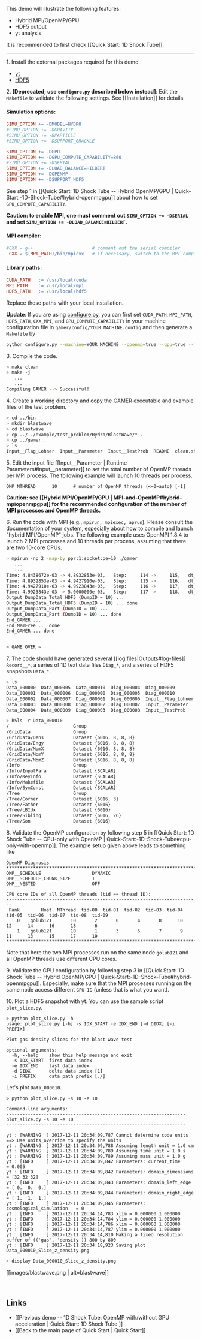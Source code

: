 This demo will illustrate the following features:
* Hybrid MPI/OpenMP/GPU
* HDF5 output
* yt analysis

It is recommended to first check [[Quick Start: 1D Shock Tube]].

***

1\. Install the external packages required for this demo.
* [yt](http://yt-project.org)
* [HDF5](https://support.hdfgroup.org/HDF5)

2\. **[Deprecated; use `configure.py` described below instead]**: Edit the `Makefile` to validate the following settings.
See [[Installation]] for details.

#### Simulation options:
``` makefile
SIMU_OPTION += -DMODEL=HYDRO
#SIMU_OPTION += -DGRAVITY
#SIMU_OPTION += -DPARTICLE
#SIMU_OPTION += -DSUPPORT_GRACKLE

SIMU_OPTION += -DGPU
SIMU_OPTION += -DGPU_COMPUTE_CAPABILITY=860
#SIMU_OPTION += -DSERIAL
SIMU_OPTION += -DLOAD_BALANCE=HILBERT
SIMU_OPTION += -DOPENMP
SIMU_OPTION += -DSUPPORT_HDF5
```
See step 1 in
[[Quick Start: 1D Shock Tube -- Hybrid OpenMP/GPU | Quick-Start:-1D-Shock-Tube#hybrid-openmpgpu]]
about how to set `GPU_COMPUTE_CAPABILITY`.

**Caution: to enable MPI, one must comment out `SIMU_OPTION += -DSERIAL` and set
`SIMU_OPTION += -DLOAD_BALANCE=HILBERT`.**

#### MPI compiler:
``` makefile
#CXX = g++                      # comment out the serial compiler
 CXX = $(MPI_PATH)/bin/mpicxx   # if necessary, switch to the MPI compiler recommended on your system
```

#### Library paths:
``` makefile
CUDA_PATH   := /usr/local/cuda
MPI_PATH    := /usr/local/mpi
HDF5_PATH   := /usr/local/hdf5
```
Replace these paths with your local installation.

**Update**: If you are using
[configure.py](https://github.com/gamer-project/gamer/wiki/Installation%3A-Configure.py),
you can first set `CUDA_PATH`, `MPI_PATH`, `HDF5_PATH`, `CXX_MPI`, and `GPU_COMPUTE_CAPABILITY`
in your machine configuration file in `gamer/config/YOUR_MACHINE.config`
and then generate a `Makefile` by
``` bash
python configure.py --machine=YOUR_MACHINE --openmp=true --gpu=true --mpi=true --hdf5=true
```

3\. Compile the code.
``` bash
> make clean
> make -j
   ...
   ...
Compiling GAMER --> Successful!
```

4\. Create a working directory and copy the GAMER executable and
example files of the test problem.
``` bash
> cd ../bin
> mkdir blastwave
> cd blastwave
> cp ../../example/test_problem/Hydro/BlastWave/* .
> cp ../gamer .
> ls
Input__Flag_Lohner  Input__Parameter  Input__TestProb  README  clean.sh  gamer  plot_profile.gpt  plot_slice.py
```

5\. Edit the input file
[[Input__Parameter | Runtime Parameters#input__parameter]]
to set the total number of OpenMP threads per MPI process.
The following example will launch 10 threads per process.
```
OMP_NTHREAD      10      # number of OpenMP threads (<=0=auto) [-1]
```

**Caution: see [[Hybrid MPI/OpenMP/GPU | MPI-and-OpenMP#hybrid-mpiopenmpgpu]]
for the recommended configuration of the number of MPI processes and OpenMP threads.**

6\. Run the code with MPI (e.g., `mpirun, mpiexec, aprun`).
Please consult the documentation of your system, especially about
how to compile and launch "hybrid MPI/OpenMP" jobs.
The following example uses OpenMPI 1.8.4 to launch 2 MPI processes
and 10 threads per process, assuming that there are two 10-core CPUs.
```bash
> mpirun -np 2 -map-by ppr:1:socket:pe=10 ./gamer
   ...
   ...
Time: 4.8438672e-03 -> 4.8932853e-03,   Step:     114 ->     115,   dt_base: 4.9418079e-05
Time: 4.8932853e-03 -> 4.9427910e-03,   Step:     115 ->     116,   dt_base: 4.9505779e-05
Time: 4.9427910e-03 -> 4.9923843e-03,   Step:     116 ->     117,   dt_base: 4.9593262e-05
Time: 4.9923843e-03 -> 5.0000000e-03,   Step:     117 ->     118,   dt_base: 7.6156993e-06
Output_DumpData_Total_HDF5 (DumpID = 10) ...
Output_DumpData_Total_HDF5 (DumpID = 10) ... done
Output_DumpData_Part (DumpID = 10) ...
Output_DumpData_Part (DumpID = 10) ... done
End_GAMER ...
End_MemFree ... done
End_GAMER ... done


~ GAME OVER ~

```

7\. The code should have generated several [[log files|Outputs#log-files]]
`Record__*`, a series of 1D text data files `Diag_*`, and a series of
HDF5 snapshots `Data_*`.
```bash
> ls
Data_000000  Data_000005  Data_000010  Diag_000004  Diag_000009         README               Record__Note         clean.sh
Data_000001  Data_000006  Diag_000000  Diag_000005  Diag_000010         Record__Dump         Record__PatchCount   gamer
Data_000002  Data_000007  Diag_000001  Diag_000006  Input__Flag_Lohner  Record__LoadBalance  Record__Performance  plot_profile.gpt
Data_000003  Data_000008  Diag_000002  Diag_000007  Input__Parameter    Record__MemInfo      Record__TimeStep     plot_slice.py
Data_000004  Data_000009  Diag_000003  Diag_000008  Input__TestProb     Record__NCorrUnphy   Record__Timing
```

```bash
> h5ls -r Data_000010
/                        Group
/GridData                Group
/GridData/Dens           Dataset {6016, 8, 8, 8}
/GridData/Engy           Dataset {6016, 8, 8, 8}
/GridData/MomX           Dataset {6016, 8, 8, 8}
/GridData/MomY           Dataset {6016, 8, 8, 8}
/GridData/MomZ           Dataset {6016, 8, 8, 8}
/Info                    Group
/Info/InputPara          Dataset {SCALAR}
/Info/KeyInfo            Dataset {SCALAR}
/Info/Makefile           Dataset {SCALAR}
/Info/SymConst           Dataset {SCALAR}
/Tree                    Group
/Tree/Corner             Dataset {6016, 3}
/Tree/Father             Dataset {6016}
/Tree/LBIdx              Dataset {6016}
/Tree/Sibling            Dataset {6016, 26}
/Tree/Son                Dataset {6016}
```

8\. Validate the OpenMP configuration by following step 5 in
[[Quick Start: 1D Shock Tube -- CPU-only with OpenMP | Quick-Start:-1D-Shock-Tube#cpu-only-with-openmp]].
The example setup given above leads to something like
```
OpenMP Diagnosis
***********************************************************************************
OMP__SCHEDULE                   DYNAMIC
OMP__SCHEDULE_CHUNK_SIZE        1
OMP__NESTED                     OFF

CPU core IDs of all OpenMP threads (tid == thread ID):
------------------------------------------------------------------------
 Rank        Host  NThread  tid-00  tid-01  tid-02  tid-03  tid-04  tid-05  tid-06  tid-07  tid-08  tid-09
    0    golub121       10       2       0       4       8      10      12      14      16      18       6
    1    golub121       10       1       3       5       7       9      11      13      15      17      19
***********************************************************************************
```
Note that here the two MPI processes run on the same node `golub121`
and all OpenMP threads use different CPU cores.

9\. Validate the GPU configuration by following step 3 in
[[Quick Start: 1D Shock Tube -- Hybrid OpenMP/GPU | Quick-Start:-1D-Shock-Tube#hybrid-openmpgpu]].
Especially, make sure that the MPI processes running on the
same node access different `GPU ID` (unless that is what you want).

10\. Plot a HDF5 snapshot with yt. You can use the sample script `plot_slice.py`.
```
> python plot_slice.py -h
usage: plot_slice.py [-h] -s IDX_START -e IDX_END [-d DIDX] [-i PREFIX]

Plot gas density slices for the blast wave test

optional arguments:
  -h, --help    show this help message and exit
  -s IDX_START  first data index
  -e IDX_END    last data index
  -d DIDX       delta data index [1]
  -i PREFIX     data path prefix [./]
```

Let's plot `Data_000010`.
```
> python plot_slice.py -s 10 -e 10

Command-line arguments:
-------------------------------------------------------------------
plot_slice.py -s 10 -e 10
-------------------------------------------------------------------

yt : [WARNING  ] 2017-12-11 20:34:09,787 Cannot determine code units ==> Use units_override to specify the units
yt : [WARNING  ] 2017-12-11 20:34:09,788 Assuming length unit = 1.0 cm
yt : [WARNING  ] 2017-12-11 20:34:09,789 Assuming time unit = 1.0 s
yt : [WARNING  ] 2017-12-11 20:34:09,789 Assuming mass unit = 1.0 g
yt : [INFO     ] 2017-12-11 20:34:09,842 Parameters: current_time              = 0.005
yt : [INFO     ] 2017-12-11 20:34:09,842 Parameters: domain_dimensions         = [32 32 32]
yt : [INFO     ] 2017-12-11 20:34:09,843 Parameters: domain_left_edge          = [ 0.  0.  0.]
yt : [INFO     ] 2017-12-11 20:34:09,844 Parameters: domain_right_edge         = [ 1.  1.  1.]
yt : [INFO     ] 2017-12-11 20:34:09,845 Parameters: cosmological_simulation   = 0
yt : [INFO     ] 2017-12-11 20:34:14,783 xlim = 0.000000 1.000000
yt : [INFO     ] 2017-12-11 20:34:14,784 ylim = 0.000000 1.000000
yt : [INFO     ] 2017-12-11 20:34:14,786 xlim = 0.000000 1.000000
yt : [INFO     ] 2017-12-11 20:34:14,787 ylim = 0.000000 1.000000
yt : [INFO     ] 2017-12-11 20:34:14,810 Making a fixed resolution buffer of (('gas', 'density')) 800 by 800
yt : [INFO     ] 2017-12-11 20:34:18,923 Saving plot Data_000010_Slice_z_density.png
```

```bash
> display Data_000010_Slice_z_density.png
```
[[images/blastwave.png | alt=blastwave]]

<br>

## Links
* [[Previous demo -- 1D Shock Tube: OpenMP with/without GPU acceleration | Quick Start: 1D Shock Tube ]]
* [[Back to the main page of Quick Start | Quick Start]]
